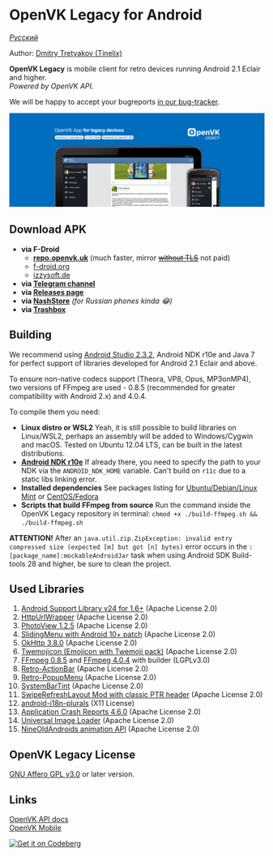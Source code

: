 # OpenVK Legacy for Android

_[Русский](README_RU.md)_

Author: [Dmitry Tretyakov (Tinelix)](https://github.com/tretdm)

**OpenVK Legacy** is mobile client for retro devices running Android 2.1 Eclair and higher.\
_Powered by OpenVK API._

We will be happy to accept your bugreports [in our bug-tracker](https://github.com/openvk/mobile-android-legacy/projects/1).

![featureGraphic](fastlane/metadata/android/en-US/images/featureGraphic.png)

## Download APK
* **via F-Droid**
  * **[repo.openvk.uk](https://repo.openvk.uk/repo/)** (much faster, mirror ~~[without TLS](http://repo.openvk.co/repo/)~~ not paid)
  * [f-droid.org](https://f-droid.org/packages/uk.openvk.android.legacy/)
  * [izzysoft.de](https://apt.izzysoft.de/fdroid/index/apk/uk.openvk.android.legacy)
* **via [Telegram channel](https://t.me/+nPLHBZqAsFlhYmIy)**
* **via [Releases page](https://github.com/openvk/mobile-android-legacy/releases/latest)**
* **via [NashStore](https://store.nashstore.ru/store/637cc36cfb3ed38835524503)** _(for Russian phones kinda 😂)_
* **via [Trashbox](https://trashbox.ru/topics/164477/openvk-legacy)**

## Building
We recommend using [Android Studio 2.3.2](https://developer.android.com/studio/archive), Android NDK r10e and Java 7 for perfect support of libraries developed for Android 2.1 Eclair and above.

To ensure non-native codecs support (Theora, VP8, Opus, MP3onMP4), two versions of FFmpeg are used - 0.8.5 (recommended for greater compatibility with Android 2.x) and 4.0.4.

To compile them you need:
+ **Linux distro or WSL2**
  Yeah, it is still possible to build libraries on Linux/WSL2, perhaps an assembly will be added to Windows/Cygwin and macOS. Tested on Ubuntu 12.04 LTS, can be built in the latest distributions.
+ **[Android NDK r10e](https://github.com/android/ndk/wiki/Unsupported-Downloads#r10e)**
  If already there, you need to specify the path to your NDK via the `ANDROID_NDK_HOME` variable. Can't build on `r11c` due to a static libs linking error.
+ **Installed dependencies**
  See packages listing for [Ubuntu/Debian/Linux Mint](https://trac.ffmpeg.org/wiki/CompilationGuide/Ubuntu) or [CentOS/Fedora](https://trac.ffmpeg.org/wiki/CompilationGuide/Centos)
+ **Scripts that build FFmpeg from source**
  Run the command inside the OpenVK Legacy repository in terminal: `chmod +x ./build-ffmpeg.sh && ./build-ffmpeg.sh`

**ATTENTION!** After an `java.util.zip.ZipException: invalid entry compressed size (expected [m] but got [n] bytes)` error occurs in the `:[package_name]:mockableAndroidJar` task when using Android SDK Build-tools 28 and higher, be sure to clean the project.

## Used Libraries
1. [Android Support Library v24 for 1.6+](https://developer.android.com/topic/libraries/support-library) (Apache License 2.0)
2. [HttpUrlWrapper](https://github.com/tinelix/httpurlwrapper) (Apache License 2.0)
3. [PhotoView 1.2.5](https://github.com/Baseflow/PhotoView/tree/v1.2.5) (Apache License 2.0)
4. [SlidingMenu with Android 10+ patch](https://github.com/tinelix/SlidingMenu) (Apache License 2.0)
5. [OkHttp 3.8.0](https://square.github.io/okhttp/) (Apache License 2.0)
6. [Twemojicon (Emojicon with Twemoji pack)](https://github.com/tinelix/twemojicon) (Apache License 2.0)
7. [FFmpeg 0.8.5](https://github.com/tinelix/ffmpeg-android-builder/tree/ffmpeg-0.8.5) and [FFmpeg 4.0.4](https://github.com/tinelix/ffmpeg-android-builder/tree/ffmpeg-0.8.5) with builder (LGPLv3.0)
8. [Retro-ActionBar](https://github.com/tinelix/retro-actionbar) (Apache License 2.0)
9. [Retro-PopupMenu](https://github.com/tinelix/retro-popupmenu) (Apache License 2.0)
10. [SystemBarTint](https://github.com/jgilfelt/SystemBarTint) (Apache License 2.0)
11. [SwipeRefreshLayout Mod with classic PTR header](https://github.com/xyxyLiu/SwipeRefreshLayout) (Apache License 2.0)
12. [android-i18n-plurals](https://github.com/populov/android-i18n-plurals) (X11 License)
13. [Application Crash Reports 4.6.0](https://github.com/ACRA/acra/tree/acra-4.6.0) (Apache License 2.0)
14. [Universal Image Loader](https://github.com/nostra13/Android-Universal-Image-Loader/tree/v1.9.5) (Apache License 2.0)
15. [NineOldAndroids animation API](https://github.com/JakeWharton/NineOldAndroids) (Apache License 2.0)

## OpenVK Legacy License
[GNU Affero GPL v3.0](COPYING) or later version.

## Links
[OpenVK API docs](https://docs.openvk.su/openvk_engine/api/description/)\
[OpenVK Mobile](https://openvk.uk/app)

<a href="https://codeberg.org/OpenVK/mobile-android-legacy">
    <img alt="Get it on Codeberg" src="https://codeberg.org/Codeberg/GetItOnCodeberg/media/branch/main/get-it-on-blue-on-white.png" height="60">
</a>
